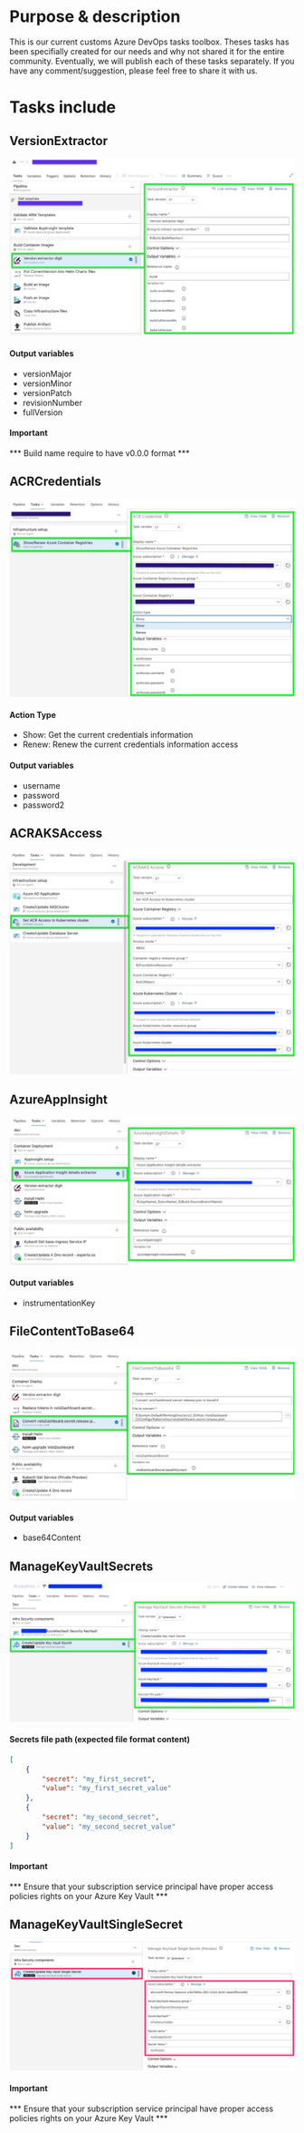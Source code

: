 # Purpose & description
This is our current customs Azure DevOps tasks toolbox. Theses tasks has been specifially created for our needs and why not shared it for the entire community.
Eventually, we will publish each of these tasks separately.
If you have any comment/suggestion, please feel free to share it with us.

# Tasks include

## VersionExtractor
![VersionExtrator](_screenShots/VersionExtrator_v1.png)
#### Output variables
- versionMajor
- versionMinor
- versionPatch
- revisionNumber
- fullVersion
#### Important
*** Build name require to have v0.0.0 format ***

## ACRCredentials
![ACRCredentials](_screenShots/acrCredential_v1.png)
#### Action Type
- Show: Get the current credentials information
- Renew: Renew the current credentials information access
#### Output variables
- username
- password
- password2

## ACRAKSAccess
![ACRAKSAccess](_screenShots/ACRAKSAccess_v2.png)

## AzureAppInsight
![AppInsight](_screenShots/appInsight_v2.png)
#### Output variables
- instrumentationKey

## FileContentToBase64
![FileContentToBase64](_screenShots/FileContentToBase64_v2.png)
#### Output variables
- base64Content

## ManageKeyVaultSecrets
![ManageKeyVaultSecrets](_screenShots/manageKeyVaultSecrets_v2-preview.png)
#### Secrets file path (expected file format content)
```json
[
	{
		"secret": "my_first_secret",
		"value": "my_first_secret_value"
	},
	{
		"secret": "my_second_secret",
		"value": "my_second_secret_value"
	}
]
```
#### Important
*** Ensure that your subscription service principal have proper access policies rights on your Azure Key Vault ***

## ManageKeyVaultSingleSecret
![ManageAzureKeyVaultSingleSecret](_screenShots/ManageAzureKeyVaultSingleSecret_v4-preview.png)
#### Important
*** Ensure that your subscription service principal have proper access policies rights on your Azure Key Vault ***